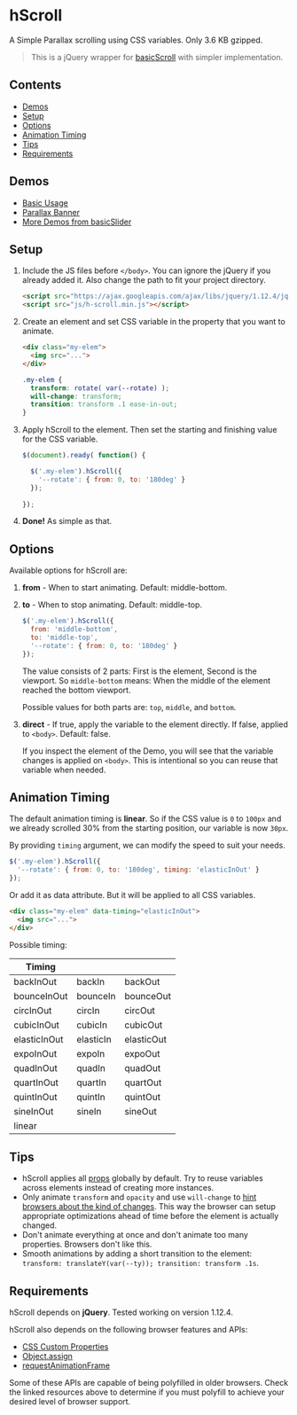 # hScroll

A Simple Parallax scrolling using CSS variables. Only 3.6 KB gzipped.

> This is a jQuery wrapper for [basicScroll](https://github.com/electerious/basicScroll) with simpler implementation.

## Contents

- [Demos](#demos)
- [Setup](#setup)
- [Options](#options)
- [Animation Timing](#animation-timing)
- [Tips](#tips)
- [Requirements](#requirements)

## Demos

- [Basic Usage](https://codepen.io/hrsetyono/pen/MZRRqe)
- [Parallax Banner](https://codepen.io/hrsetyono/pen/EGzYBr)
- [More Demos from basicSlider](https://github.com/electerious/basicScroll#demos)


## Setup

1. Include the JS files before `</body>`. You can ignore the jQuery if you already added it. Also change the path to fit your project directory.

	```html
	<script src="https://ajax.googleapis.com/ajax/libs/jquery/1.12.4/jquery.min.js"></script>
	<script src="js/h-scroll.min.js"></script>
	```

1. Create an element and set CSS variable in the property that you want to animate.

	```html
	<div class="my-elem">
	  <img src="...">
	</div>
	```

	```css
	.my-elem {
	  transform: rotate( var(--rotate) );
	  will-change: transform;
	  transition: transform .1 ease-in-out;
	}
	```

1. Apply hScroll to the element. Then set the starting and finishing value for the CSS variable.

	```js
	$(document).ready( function() {

	  $('.my-elem').hScroll({	
	    '--rotate': { from: 0, to: '180deg' }
	  });
		
	});
	```

1. **Done!** As simple as that.


## Options

Available options for hScroll are:

1. **from** - When to start animating. Default: middle-bottom.
1. **to** - When to stop animating. Default: middle-top.

	```js
	$('.my-elem').hScroll({
	  from: 'middle-bottom',
	  to: 'middle-top',
	  '--rotate': { from: 0, to: '180deg' }
	});
	```

	The value consists of 2 parts: First is the element, Second is the viewport. So `middle-bottom` means: When the middle of the element reached the bottom viewport.

	Possible values for both parts are: `top`, `middle`, and `bottom`.

1. **direct** - If true, apply the variable to the element directly. If false, applied to `<body>`. Default: false.

	If you inspect the element of the Demo, you will see that the variable changes is applied on `<body>`. This is intentional so you can reuse that variable when needed.


## Animation Timing

The default animation timing is **linear**. So if the CSS value is `0` to `100px` and we already scrolled 30% from the starting position, our variable is now `30px`.

By providing `timing` argument, we can modify the speed to suit your needs.

```js
$('.my-elem').hScroll({
  '--rotate': { from: 0, to: '180deg', timing: 'elasticInOut' }
});
```

Or add it as data attribute. But it will be applied to all CSS variables.

```html
<div class="my-elem" data-timing="elasticInOut">
  <img src="...">
</div>
```

Possible timing:

| Timing | | |
| --- | --- | --- |
| backInOut | backIn | backOut |
| bounceInOut | bounceIn | bounceOut |
| circInOut | circIn | circOut |
| cubicInOut | cubicIn | cubicOut |
| elasticInOut | elasticIn | elasticOut |
| expoInOut | expoIn | expoOut |
| quadInOut | quadIn | quadOut |
| quartInOut | quartIn | quartOut |
| quintInOut | quintIn | quintOut |
| sineInOut | sineIn | sineOut |
| linear | | |	


## Tips

- hScroll applies all [props](#props) globally by default. Try to reuse variables across elements instead of creating more instances.
- Only animate `transform` and `opacity` and use `will-change` to [hint browsers about the kind of changes](https://developer.mozilla.org/de/docs/Web/CSS/will-change). This way the browser can setup appropriate optimizations ahead of time before the element is actually changed.
- Don't animate everything at once and don't animate too many properties. Browsers don't like this.
- Smooth animations by adding a short transition to the element: `transform: translateY(var(--ty)); transition: transform .1s`.


## Requirements

hScroll depends on **jQuery**. Tested working on version 1.12.4.

hScroll also depends on the following browser features and APIs:

- [CSS Custom Properties](https://drafts.csswg.org/css-variables/#defining-variables)
- [Object.assign](http://www.ecma-international.org/ecma-262/6.0/#sec-object.assign)
- [requestAnimationFrame](https://www.w3.org/TR/animation-timing/#dom-windowanimationtiming-requestanimationframe)

Some of these APIs are capable of being polyfilled in older browsers. Check the linked resources above to determine if you must polyfill to achieve your desired level of browser support.